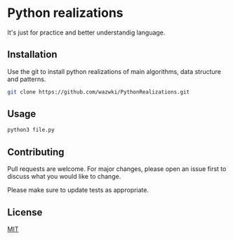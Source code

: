 # Python realizations 
It's just for practice and better understandig language.
  
## Installation
Use the git to install python realizations of main algorithms, data structure and patterns.

```bash
git clone https://github.com/wazwki/PythonRealizations.git
```
## Usage

```bash
python3 file.py
```
## Contributing

Pull requests are welcome. For major changes, please open an issue first
to discuss what you would like to change.

Please make sure to update tests as appropriate.

## License

[MIT](https://choosealicense.com/licenses/mit/)